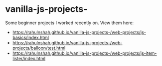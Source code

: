 # vanilla-js-projects-
Some beginner projects I worked recently on.
View them here:
- https://rahulnshah.github.io/vanilla-js-projects-/web-projects/js-basics/index.html
- https://rahulnshah.github.io/vanilla-js-projects-/web-projects/balloon/test.html
- https://rahulnshah.github.io/vanilla-js-projects-/web-projects/js-item-lister/index.html
